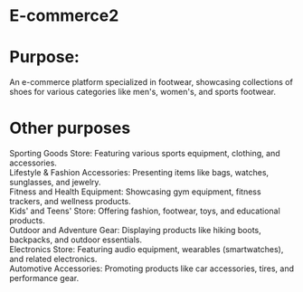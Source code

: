 # E-commerce2
# Purpose:<br>
An e-commerce platform specialized in footwear, showcasing collections of shoes for various categories like men's, women's, and sports footwear.<br>
# Other purposes <br>
Sporting Goods Store: Featuring various sports equipment, clothing, and accessories.<br>
Lifestyle & Fashion Accessories: Presenting items like bags, watches, sunglasses, and jewelry.<br>
Fitness and Health Equipment: Showcasing gym equipment, fitness trackers, and wellness products.<br>
Kids' and Teens' Store: Offering fashion, footwear, toys, and educational products.<br>
Outdoor and Adventure Gear: Displaying products like hiking boots, backpacks, and outdoor essentials.<br>
Electronics Store: Featuring audio equipment, wearables (smartwatches), and related electronics.<br>
Automotive Accessories: Promoting products like car accessories, tires, and performance gear.<br>
